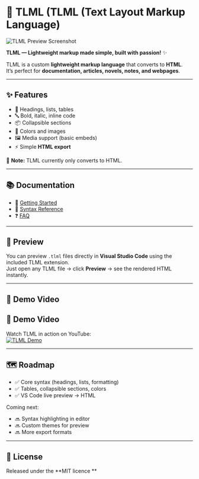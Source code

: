 # 🚀 TLML (TLML (Text Layout Markup Language)

![TLML Preview Screenshot](https://copilot.microsoft.com/th/id/BCO.8afa690a-70a4-4567-92c1-af7d64706ba9.png)

**TLML — Lightweight markup made simple, built with passion!** ✨  

TLML is a custom **lightweight markup language** that converts to **HTML**.  
It’s perfect for **documentation, articles, novels, notes, and webpages**.  

---

## ✨ Features

- 📑 Headings, lists, tables  
- 🔤 Bold, italic, inline code  
- 📦 Collapsible sections  
- 🌈 Colors and images  
- 🖼️ Media support (basic embeds)  
- ⚡ Simple **HTML export**  

📌 **Note:** TLML currently only converts to HTML.  

---

## 📚 Documentation

- 📖 [Getting Started](./GETTING_STARTED.md)  
- 📝 [Syntax Reference](./SYNTAX.md)  
- ❓ [FAQ](./FAQ.md)  

---

## 👀 Preview

You can preview `.tlml` files directly in **Visual Studio Code** using the included TLML extension.  
Just open any TLML file → click **Preview** → see the rendered HTML instantly.  

---

## 🎥 Demo Video
## 🎥 Demo Video

Watch TLML in action on YouTube:  
[![TLML Demo](https://img.youtube.com/vi/cL9elQpWLI4/0.jpg)](https://www.youtube.com/watch?v=cL9elQpWLI4)

---

## 🗺️ Roadmap

- ✅ Core syntax (headings, lists, formatting)  
- ✅ Tables, collapsible sections, colors  
- ✅ VS Code live preview → HTML  

Coming next:  
- 🔜 Syntax highlighting in editor  
- 🔜 Custom themes for preview  
- 🔜 More export formats  

---

## 📜 License

Released under the **MIT licence **
